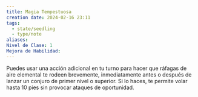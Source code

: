 ```yaml
---
title: Magia Tempestuosa
creation date: 2024-02-16 23:11
tags:
  - state/seedling
  - type/note
aliases: 
Nivel de Clase: 1
Mejora de Habilidad:
---
```

Puedes usar una acción adicional en tu turno para hacer que ráfagas de aire elemental te rodeen
brevemente, inmediatamente antes o después de lanzar un conjuro de primer nivel o superior. Si lo
haces, te permite volar hasta 10 pies sin provocar ataques de oportunidad.
